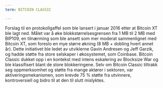 ```yaml
---
term: BITCOIN CLASSIC

---
```

Forslag til en protokollgaffel som ble lansert i januar 2016 etter at Bitcoin XT ble lagt ned. Målet var å øke blokkstørrelsesgrensen fra 1 MB til 2 MB med BIP109, en tilnærming som ble ansett som mer moderat sammenlignet med Bitcoin XT, som foreslo en mye større økning (8 MB + dobling hvert annet år). Dette initiativet ble ledet av utviklerne Gavin Andresen og Jeff Garzik, og hadde støtte fra store selskaper i økosystemet, som Coinbase. Bitcoin Classic dukket opp i en kontekst med intens eskalering av Blocksize War og ble klassifisert blant de store blokkeringene. Selv om Bitcoin Classic tiltrakk seg oppmerksomhet og støtte fra mange aktører i sektoren, var aktiveringsmekanismen, som krevde 75 % støtte fra utvinnere, kontroversiell og bidro til at den til slutt mislyktes.